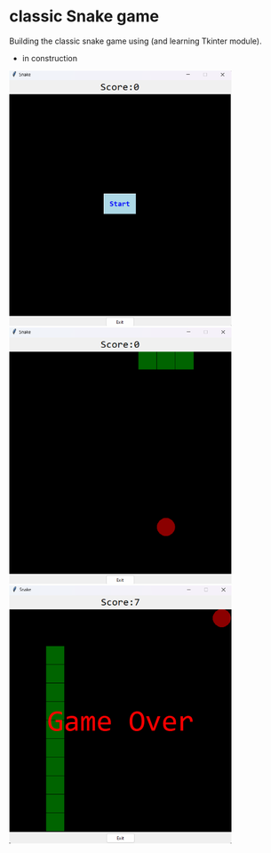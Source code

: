 # classic Snake game

Building the classic snake game using (and learning Tkinter module).

- in construction


<img src="./screenshots/1.png" alt="some sample photos" width=400>
<img src="./screenshots/2.png" alt="some sample photos" width=400>

<img src="./screenshots/4.png" alt="some sample photos" width=400>